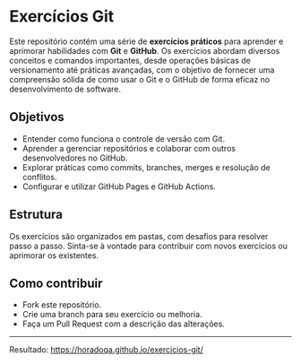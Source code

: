 # Exercícios Git

Este repositório contém uma série de **exercícios práticos** para aprender e aprimorar habilidades com **Git** e **GitHub**. Os exercícios abordam diversos conceitos e comandos importantes, desde operações básicas de versionamento até práticas avançadas, com o objetivo de fornecer uma compreensão sólida de como usar o Git e o GitHub de forma eficaz no desenvolvimento de software.

## Objetivos
- Entender como funciona o controle de versão com Git.
- Aprender a gerenciar repositórios e colaborar com outros desenvolvedores no GitHub.
- Explorar práticas como commits, branches, merges e resolução de conflitos.
- Configurar e utilizar GitHub Pages e GitHub Actions.

## Estrutura
Os exercícios são organizados em pastas, com desafios para resolver passo a passo. Sinta-se à vontade para contribuir com novos exercícios ou aprimorar os existentes.

## Como contribuir
- Fork este repositório.
- Crie uma branch para seu exercício ou melhoria.
- Faça um Pull Request com a descrição das alterações.

---

Resultado: https://horadoqa.github.io/exercicios-git/
